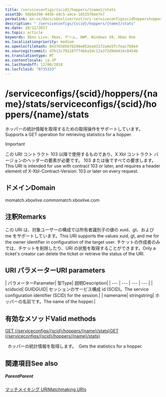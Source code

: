 ```yaml
---
title: /serviceconfigs/{scid}/hoppers/{name}/stats
assetID: 56bb4398-445b-e8c5-a4ce-1651576ee7e7
permalink: en-us/docs/xboxlive/rest/uri-serviceconfigsscidhoppershoppernamestats.html
description: " /serviceconfigs/{scid}/hoppers/{name}/stats"
ms.date: 10/12/2017
ms.topic: article
keywords: Xbox Live, Xbox, ゲーム, UWP, Windows 10, Xbox One
ms.localizationpriority: medium
ms.openlocfilehash: 04376505b76296e052ea431f2a4e5fcfeac7b9e4
ms.sourcegitcommit: d7613c791107f74b6a3dc12a372d9de916c0454b
ms.translationtype: MT
ms.contentlocale: ja-JP
ms.lasthandoff: 12/06/2018
ms.locfileid: "8735323"
---
```

# <a name="serviceconfigsscidhoppersnamestats"></a><span data-ttu-id="b5096-104">/serviceconfigs/{scid}/hoppers/{name}/stats</span><span class="sxs-lookup"><span data-stu-id="b5096-104">/serviceconfigs/{scid}/hoppers/{name}/stats</span></span>

<span data-ttu-id="b5096-105">ホッパーの統計情報を取得するための取得操作をサポートしています。</span><span class="sxs-lookup"><span data-stu-id="b5096-105">Supports a GET operation for retrieving statistics for a hopper.</span></span>

> [!IMPORTANT]
> <span data-ttu-id="b5096-106">この URI コントラクト 103 以降で使用するものであり、X Xbl コントラクト バージョンのヘッダーの要素が必要です。 103 または後ですべての要求します。</span><span class="sxs-lookup"><span data-stu-id="b5096-106">This URI is intended for use with contract 103 or later, and requires a header element of X-Xbl-Contract-Version: 103 or later on every request.</span></span>

<a id="ID4ER"></a>


## <a name="domain"></a><span data-ttu-id="b5096-107">ドメイン</span><span class="sxs-lookup"><span data-stu-id="b5096-107">Domain</span></span>
<span data-ttu-id="b5096-108">momatch.xboxlive.com</span><span class="sxs-lookup"><span data-stu-id="b5096-108">momatch.xboxlive.com</span></span>  
<a id="ID4EW"></a>


## <a name="remarks"></a><span data-ttu-id="b5096-109">注釈</span><span class="sxs-lookup"><span data-stu-id="b5096-109">Remarks</span></span>
<span data-ttu-id="b5096-110">この URI は、対象ユーザーの構成では所有者識別子の値の xuid、gt、および me をサポートしています。</span><span class="sxs-lookup"><span data-stu-id="b5096-110">This URI supports the values xuid, gt, and me for the owner identifier in configuration of the target user.</span></span> <span data-ttu-id="b5096-111">チケットの作成者のみでは、チケットを削除したり、URI の状態を取得することができます。</span><span class="sxs-lookup"><span data-stu-id="b5096-111">Only a ticket's creator can delete the ticket or retrieve the status of the URI.</span></span>  
<a id="ID4E6"></a>


## <a name="uri-parameters"></a><span data-ttu-id="b5096-112">URI パラメーター</span><span class="sxs-lookup"><span data-stu-id="b5096-112">URI parameters</span></span>

| <span data-ttu-id="b5096-113">パラメーター</span><span class="sxs-lookup"><span data-stu-id="b5096-113">Parameter</span></span>| <span data-ttu-id="b5096-114">型</span><span class="sxs-lookup"><span data-stu-id="b5096-114">Type</span></span>| <span data-ttu-id="b5096-115">説明</span><span class="sxs-lookup"><span data-stu-id="b5096-115">Description</span></span>|
| --- | --- | --- | --- |
| <span data-ttu-id="b5096-116">scid</span><span class="sxs-lookup"><span data-stu-id="b5096-116">scid</span></span>| <span data-ttu-id="b5096-117">GUID</span><span class="sxs-lookup"><span data-stu-id="b5096-117">GUID</span></span>| <span data-ttu-id="b5096-118">セッションのサービス構成 id (SCID)。</span><span class="sxs-lookup"><span data-stu-id="b5096-118">The service configuration identifier (SCID) for the session.</span></span>|
| <span data-ttu-id="b5096-119">name</span><span class="sxs-lookup"><span data-stu-id="b5096-119">name</span></span>| <span data-ttu-id="b5096-120">string</span><span class="sxs-lookup"><span data-stu-id="b5096-120">string</span></span>| <span data-ttu-id="b5096-121">ホッパーの名前です。</span><span class="sxs-lookup"><span data-stu-id="b5096-121">The name of the hopper.</span></span>|

<a id="ID4EEC"></a>


## <a name="valid-methods"></a><span data-ttu-id="b5096-122">有効なメソッド</span><span class="sxs-lookup"><span data-stu-id="b5096-122">Valid methods</span></span>

[<span data-ttu-id="b5096-123">GET (/serviceconfigs/{scid}/hoppers/{name}/stats)</span><span class="sxs-lookup"><span data-stu-id="b5096-123">GET (/serviceconfigs/{scid}/hoppers/{name}/stats)</span></span>](uri-serviceconfigsscidhoppershoppernamestatsget.md)

<span data-ttu-id="b5096-124">&nbsp;&nbsp;ホッパーの統計情報を取得します。</span><span class="sxs-lookup"><span data-stu-id="b5096-124">&nbsp;&nbsp;Gets the statistics for a hopper.</span></span>

<a id="ID4EQC"></a>


## <a name="see-also"></a><span data-ttu-id="b5096-125">関連項目</span><span class="sxs-lookup"><span data-stu-id="b5096-125">See also</span></span>

<a id="ID4ESC"></a>


##### <a name="parent"></a><span data-ttu-id="b5096-126">Parent</span><span class="sxs-lookup"><span data-stu-id="b5096-126">Parent</span></span>  

[<span data-ttu-id="b5096-127">マッチメイキング URI</span><span class="sxs-lookup"><span data-stu-id="b5096-127">Matchmaking URIs</span></span>](atoc-reference-matchtickets.md)
